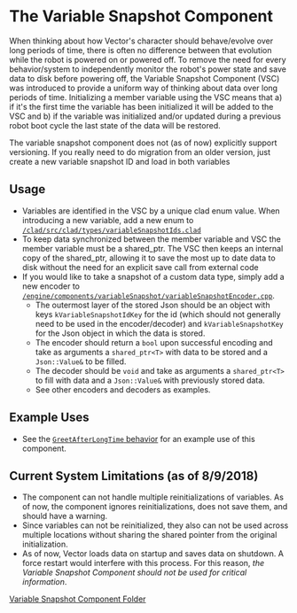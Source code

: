# The Variable Snapshot Component

When thinking about how Vector's character should behave/evolve over long periods of time, there is often no difference between that evolution while the robot is powered on or powered off. To remove the need for every behavior/system to independently monitor the robot's power state and save data to disk before powering off, the Variable Snapshot Component (VSC) was introduced to provide a uniform way of thinking about data over long periods of time. Initializing a member variable using the VSC means that a) if it's the first time the variable has been initialized it will be added to the VSC and b) if the variable was initialized and/or updated during a previous robot boot cycle the last state of the data will be restored.

The variable snapshot component does not (as of now) explicitly support versioning. If you really need to do migration from an older version, just create a new variable snapshot ID and load in both variables

## Usage
  * Variables are identified in the VSC by a unique clad enum value. When introducing a new variable, add a new enum to [`/clad/src/clad/types/variableSnapshotIds.clad`](/clad/src/clad/types/variableSnapshotIds.clad)
  * To keep data synchronized between the member variable and VSC the member variable must be a shared_ptr. The VSC then keeps an internal copy of the shared_ptr, allowing it to save the most up to date data to disk without the need for an explicit save call from external code
  * If you would like to take a snapshot of a custom data type, simply add a new encoder to [`/engine/components/variableSnapshot/variableSnapshotEncoder.cpp`](/engine/components/variableSnapshot/variableSnapshotEncoder.cpp).
    * The outermost layer of the stored Json should be an object with keys `kVariableSnapshotIdKey` for the id (which should not generally need to be used in the encoder/decoder) and `kVariableSnapshotKey` for the Json object in which the data is stored.
    * The encoder should return a `bool` upon successful encoding and take as arguments a `shared_ptr<T>` with data to be stored and a `Json::Value&` to be filled.
    * The decoder should be `void` and take as arguments a `shared_ptr<T>` to fill with data and a `Json::Value&` with previously stored data.
    * See other encoders and decoders as examples.  

## Example Uses
  * See the [`GreetAfterLongTime` behavior](/engine/aiComponent/behaviorComponent/behaviors/behaviorGreetAfterLongTime.cpp) for an example use of this component.

## Current System Limitations (as of 8/9/2018)
  * The component can not handle multiple reinitializations of variables. As of now, the component ignores reinitializations, does not save them, and should have a warning.
  * Since variables can not be reinitialized, they also can not be used across multiple locations without sharing the shared pointer from the original initialization.
  * As of now, Vector loads data on startup and saves data on shutdown. A force restart would interfere with this process. For this reason, *the Variable Snapshot Component should not be used for critical information*.

[Variable Snapshot Component Folder](/engine/components/variableSnapshot/)
